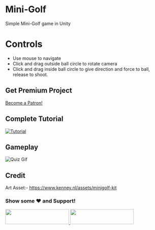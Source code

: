 # Mini-Golf
 Simple Mini-Golf game in Unity

# Controls
* Use mouse to navigate
* Click and drag outside ball circle to rotate camera
* Click and drag inside ball circle to give direction and force to ball, release to shoot.

## Get Premium Project
<a href="https://www.patreon.com/bePatron?u=2787703" data-patreon-widget-type="become-patron-button">Become a Patron!</a>

## Complete Tutorial
[![Tutorial](http://img.youtube.com/vi/dIGJ_ltO1Q0/0.jpg)](http://www.youtube.com/watch?v=dIGJ_ltO1Q0)

## Gameplay
![Quiz Gif](http://i.giphy.com/dZjcXgYpWNnnjdEtiy.gif)

## Credit
Art Asset:- https://www.kenney.nl/assets/minigolf-kit

<div align="left">

### Show some ❤️ and Support!

<a href="https://www.patreon.com/bePatron?u=2787703">
  <img src="https://user-images.githubusercontent.com/39331790/55590317-6c603c80-572a-11e9-8f26-c5976ecf685b.png" width="200" height="47"/>
</a>

<a href="https://www.buymeacoffee.com/Madfireon">
  <img src="https://www.the3rdsequence.com/texturedb/images/donate/buymeacoffee.svg" width="200" height="47"/>
</a>

</div>
